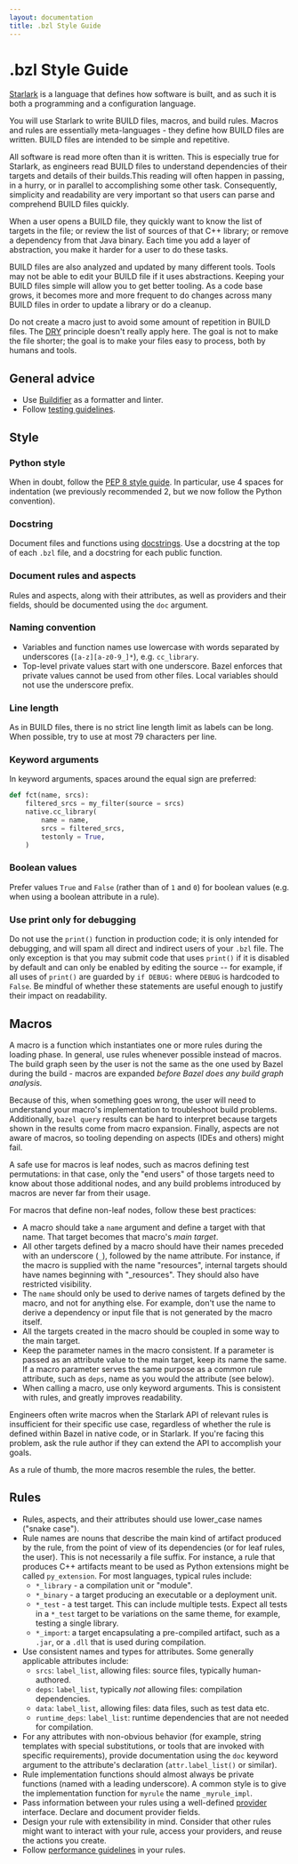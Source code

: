 ```yaml
---
layout: documentation
title: .bzl Style Guide
---
```


# .bzl Style Guide


[Starlark](language.md) is a language that defines how software is built, and as
such it is both a programming and a configuration language.

You will use Starlark to write BUILD files, macros, and build rules. Macros and
rules are essentially meta-languages - they define how BUILD files are written.
BUILD files are intended to be simple and repetitive.

All software is read more often than it is written. This is especially true for
Starlark, as engineers read BUILD files to understand dependencies of their
targets and details of their builds.This reading will often happen in passing,
in a hurry, or in parallel to accomplishing some other task. Consequently,
simplicity and readability are very important so that users can parse and
comprehend BUILD files quickly.

When a user opens a BUILD file, they quickly want to know the list of targets in
the file; or review the list of sources of that C++ library; or remove a
dependency from that Java binary. Each time you add a layer of abstraction, you
make it harder for a user to do these tasks.

BUILD files are also analyzed and updated by many different tools. Tools may not
be able to edit your BUILD file if it uses abstractions. Keeping your BUILD
files simple will allow you to get better tooling. As a code base grows, it
becomes more and more frequent to do changes across many BUILD files in order to
update a library or do a cleanup.

Do not create a macro just to avoid some amount of repetition in BUILD files.
The [DRY](https://en.wikipedia.org/wiki/Don%27t_repeat_yourself) principle
doesn't really apply here. The goal is not to make the file shorter; the goal is
to make your files easy to process, both by humans and tools.

## General advice

*   Use [Buildifier](https://github.com/bazelbuild/buildtools/tree/master/buildifier#linter)
    as a formatter and linter.
*   Follow [testing guidelines](testing.md).

## Style


### Python style

When in doubt, follow the
[PEP 8 style guide](https://www.python.org/dev/peps/pep-0008/). In particular,
use 4 spaces for indentation (we previously recommended 2, but we now follow the
Python convention).

### Docstring

Document files and functions using [docstrings](https://github.com/bazelbuild/buildtools/blob/master/WARNINGS.md#function-docstring).
Use a docstring at the top of each `.bzl` file, and a docstring for each public
function.

### Document rules and aspects

Rules and aspects, along with their attributes, as well as providers and their
fields, should be documented using the `doc` argument.

### Naming convention

*   Variables and function names use lowercase with words separated by
    underscores (`[a-z][a-z0-9_]*`), e.g. `cc_library`.
*   Top-level private values start with one underscore. Bazel enforces that
    private values cannot be used from other files. Local variables should not
    use the underscore prefix.

### Line length

As in BUILD files, there is no strict line length limit as labels can be long.
When possible, try to use at most 79 characters per line.

### Keyword arguments

In keyword arguments, spaces around the equal sign are preferred:

```python
def fct(name, srcs):
    filtered_srcs = my_filter(source = srcs)
    native.cc_library(
        name = name,
        srcs = filtered_srcs,
        testonly = True,
    )
```

### Boolean values

Prefer values `True` and `False` (rather than of `1` and `0`) for boolean values
(e.g. when using a boolean attribute in a rule).

### Use print only for debugging

Do not use the `print()` function in production code; it is only intended for
debugging, and will spam all direct and indirect users of your `.bzl` file. The
only exception is that you may submit code that uses `print()` if it is disabled
by default and can only be enabled by editing the source -- for example, if all
uses of `print()` are guarded by `if DEBUG:` where `DEBUG` is hardcoded to
`False`. Be mindful of whether these statements are useful enough to justify
their impact on readability.


## Macros

A macro is a function which instantiates one or more rules during the loading
phase. In general, use rules whenever possible instead of macros. The build
graph seen by the user is not the same as the one used by Bazel during the
build - macros are expanded _before Bazel does any build graph analysis._

Because of this, when something goes wrong, the user will need to understand
your macro's implementation to troubleshoot build problems. Additionally, `bazel
query` results can be hard to interpret because targets shown in the results
come from macro expansion. Finally, aspects are not aware of macros, so tooling
depending on aspects (IDEs and others) might fail.

A safe use for macros is leaf nodes, such as macros defining test permutations:
in that case, only the "end users" of those targets need to know about those
additional nodes, and any build problems introduced by macros are never far from
their usage.

For macros that define non-leaf nodes, follow these best practices:

*   A macro should take a `name` argument and define a target with that name.
    That target becomes that macro's _main target_.
*   All other targets defined by a macro should have their names preceded with
    an underscore (`_`), followed by the name attribute. For instance, if the
    macro is supplied with the name "resources", internal targets should have
    names beginning with "_resources". They should also have restricted
    visibility.
*   The `name` should only be used to derive names of targets defined by the
    macro, and not for anything else. For example, don't use the name to derive
    a dependency or input file that is not generated by the macro itself.
*   All the targets created in the macro should be coupled in some way to the
    main target.
*   Keep the parameter names in the macro consistent. If a parameter is passed
    as an attribute value to the main target, keep its name the same. If a macro
    parameter serves the same purpose as a common rule attribute, such as
    `deps`, name as you would the attribute (see below).
*   When calling a macro, use only keyword arguments. This is consistent with
    rules, and greatly improves readability.

Engineers often write macros when the Starlark API of relevant rules is
insufficient for their specific use case, regardless of whether the rule is
defined within Bazel in native code, or in Starlark. If you're facing this
problem, ask the rule author if they can extend the API to accomplish your
goals.

As a rule of thumb, the more macros resemble the rules, the better.

## Rules

*   Rules, aspects, and their attributes should use lower_case names ("snake
    case").
*   Rule names are nouns that describe the main kind of artifact produced by the
    rule, from the point of view of its dependencies (or for leaf rules, the
    user). This is not necessarily a file suffix. For instance, a rule that
    produces C++ artifacts meant to be used as Python extensions might be called
    `py_extension`. For most languages, typical rules include:
    *   `*_library` - a compilation unit or "module".
    *   `*_binary` - a target producing an executable or a deployment unit.
    *   `*_test` - a test target. This can include multiple tests. Expect all
        tests in a `*_test` target to be variations on the same theme, for
        example, testing a single library.
    *   `*_import`: a target encapsulating a pre-compiled artifact, such as a
        `.jar`, or a `.dll` that is used during compilation.
*   Use consistent names and types for attributes. Some generally applicable
    attributes include:
    *   `srcs`: `label_list`, allowing files: source files, typically
        human-authored.
    *   `deps`: `label_list`, typically _not_ allowing files: compilation
        dependencies.
    *   `data`: `label_list`, allowing files: data files, such as test data etc.
    *   `runtime_deps`: `label_list`: runtime dependencies that are not needed
        for compilation.
*   For any attributes with non-obvious behavior (for example, string templates
    with special substitutions, or tools that are invoked with specific
    requirements), provide documentation using the `doc` keyword argument to the
    attribute's declaration (`attr.label_list()` or similar).
*   Rule implementation functions should almost always be private functions
    (named with a leading underscore). A common style is to give the
    implementation function for `myrule` the name `_myrule_impl`.
*   Pass information between your rules using a well-defined
    [provider](rules.md#providers) interface. Declare and document provider
    fields.
*   Design your rule with extensibility in mind. Consider that other rules might
    want to interact with your rule, access your providers, and reuse the
    actions you create.
*   Follow [performance guidelines](performance.md) in your rules.

